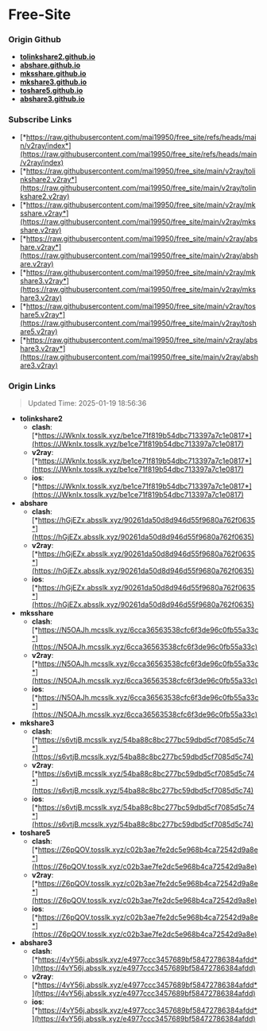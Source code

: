# Free-Site

### Origin Github

- [**tolinkshare2.github.io**](https://github.com/tolinkshare2/tolinkshare2.github.io)
- [**abshare.github.io**](https://github.com/abshare/abshare.github.io)
- [**mksshare.github.io**](https://github.com/mksshare/mksshare.github.io)
- [**mkshare3.github.io**](https://github.com/mkshare3/mkshare3.github.io)
- [**toshare5.github.io**](https://github.com/toshare5/toshare5.github.io)
- [**abshare3.github.io**](https://github.com/abshare3/abshare3.github.io)

### Subscribe Links

- [*https://raw.githubusercontent.com/mai19950/free_site/refs/heads/main/v2ray/index*](https://raw.githubusercontent.com/mai19950/free_site/refs/heads/main/v2ray/index)
- [*https://raw.githubusercontent.com/mai19950/free_site/main/v2ray/tolinkshare2.v2ray*](https://raw.githubusercontent.com/mai19950/free_site/main/v2ray/tolinkshare2.v2ray)
- [*https://raw.githubusercontent.com/mai19950/free_site/main/v2ray/mksshare.v2ray*](https://raw.githubusercontent.com/mai19950/free_site/main/v2ray/mksshare.v2ray)
- [*https://raw.githubusercontent.com/mai19950/free_site/main/v2ray/abshare.v2ray*](https://raw.githubusercontent.com/mai19950/free_site/main/v2ray/abshare.v2ray)
- [*https://raw.githubusercontent.com/mai19950/free_site/main/v2ray/mkshare3.v2ray*](https://raw.githubusercontent.com/mai19950/free_site/main/v2ray/mkshare3.v2ray)
- [*https://raw.githubusercontent.com/mai19950/free_site/main/v2ray/toshare5.v2ray*](https://raw.githubusercontent.com/mai19950/free_site/main/v2ray/toshare5.v2ray)
- [*https://raw.githubusercontent.com/mai19950/free_site/main/v2ray/abshare3.v2ray*](https://raw.githubusercontent.com/mai19950/free_site/main/v2ray/abshare3.v2ray)

### Origin Links

> Updated Time: 2025-01-19 18:56:36

- **tolinkshare2**
  - **clash**: [*https://JWknIx.tosslk.xyz/be1ce71f819b54dbc713397a7c1e0817*](https://JWknIx.tosslk.xyz/be1ce71f819b54dbc713397a7c1e0817)
  - **v2ray**: [*https://JWknIx.tosslk.xyz/be1ce71f819b54dbc713397a7c1e0817*](https://JWknIx.tosslk.xyz/be1ce71f819b54dbc713397a7c1e0817)
  - **ios**: [*https://JWknIx.tosslk.xyz/be1ce71f819b54dbc713397a7c1e0817*](https://JWknIx.tosslk.xyz/be1ce71f819b54dbc713397a7c1e0817)
- **abshare**
  - **clash**: [*https://hGjEZx.absslk.xyz/90261da50d8d946d55f9680a762f0635*](https://hGjEZx.absslk.xyz/90261da50d8d946d55f9680a762f0635)
  - **v2ray**: [*https://hGjEZx.absslk.xyz/90261da50d8d946d55f9680a762f0635*](https://hGjEZx.absslk.xyz/90261da50d8d946d55f9680a762f0635)
  - **ios**: [*https://hGjEZx.absslk.xyz/90261da50d8d946d55f9680a762f0635*](https://hGjEZx.absslk.xyz/90261da50d8d946d55f9680a762f0635)
- **mksshare**
  - **clash**: [*https://N5OAJh.mcsslk.xyz/6cca36563538cfc6f3de96c0fb55a33c*](https://N5OAJh.mcsslk.xyz/6cca36563538cfc6f3de96c0fb55a33c)
  - **v2ray**: [*https://N5OAJh.mcsslk.xyz/6cca36563538cfc6f3de96c0fb55a33c*](https://N5OAJh.mcsslk.xyz/6cca36563538cfc6f3de96c0fb55a33c)
  - **ios**: [*https://N5OAJh.mcsslk.xyz/6cca36563538cfc6f3de96c0fb55a33c*](https://N5OAJh.mcsslk.xyz/6cca36563538cfc6f3de96c0fb55a33c)
- **mkshare3**
  - **clash**: [*https://s6vtjB.mcsslk.xyz/54ba88c8bc277bc59dbd5cf7085d5c74*](https://s6vtjB.mcsslk.xyz/54ba88c8bc277bc59dbd5cf7085d5c74)
  - **v2ray**: [*https://s6vtjB.mcsslk.xyz/54ba88c8bc277bc59dbd5cf7085d5c74*](https://s6vtjB.mcsslk.xyz/54ba88c8bc277bc59dbd5cf7085d5c74)
  - **ios**: [*https://s6vtjB.mcsslk.xyz/54ba88c8bc277bc59dbd5cf7085d5c74*](https://s6vtjB.mcsslk.xyz/54ba88c8bc277bc59dbd5cf7085d5c74)
- **toshare5**
  - **clash**: [*https://Z6pQOV.tosslk.xyz/c02b3ae7fe2dc5e968b4ca72542d9a8e*](https://Z6pQOV.tosslk.xyz/c02b3ae7fe2dc5e968b4ca72542d9a8e)
  - **v2ray**: [*https://Z6pQOV.tosslk.xyz/c02b3ae7fe2dc5e968b4ca72542d9a8e*](https://Z6pQOV.tosslk.xyz/c02b3ae7fe2dc5e968b4ca72542d9a8e)
  - **ios**: [*https://Z6pQOV.tosslk.xyz/c02b3ae7fe2dc5e968b4ca72542d9a8e*](https://Z6pQOV.tosslk.xyz/c02b3ae7fe2dc5e968b4ca72542d9a8e)
- **abshare3**
  - **clash**: [*https://4vY56j.absslk.xyz/e4977ccc3457689bf58472786384afdd*](https://4vY56j.absslk.xyz/e4977ccc3457689bf58472786384afdd)
  - **v2ray**: [*https://4vY56j.absslk.xyz/e4977ccc3457689bf58472786384afdd*](https://4vY56j.absslk.xyz/e4977ccc3457689bf58472786384afdd)
  - **ios**: [*https://4vY56j.absslk.xyz/e4977ccc3457689bf58472786384afdd*](https://4vY56j.absslk.xyz/e4977ccc3457689bf58472786384afdd)
